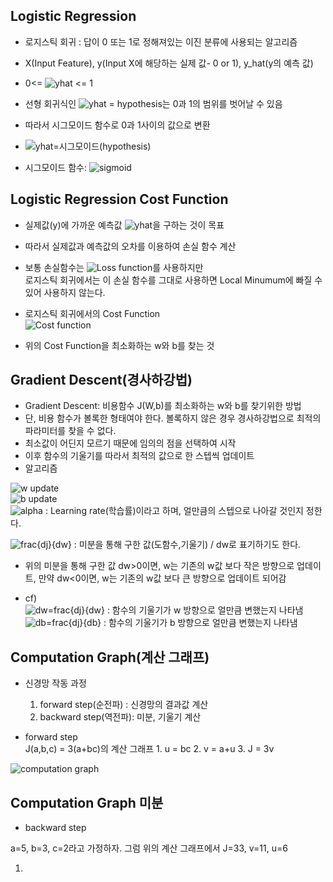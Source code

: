 ## Logistic Regression


- 로지스틱 회귀 : 답이 0 또는 1로 정해져있는 이진 분류에 사용되는 알고리즘  
- X(Input Feature), y(Input X에 해당하는 실제 값- 0 or 1), y_hat(y의 예측 값)  
- 0<= ![yhat](https://user-images.githubusercontent.com/46666862/71360270-9916f580-25d2-11ea-880f-9399ec191794.gif) <= 1  
- 선형 회귀식인 ![yhat = hypothesis](https://user-images.githubusercontent.com/46666862/71360271-9916f580-25d2-11ea-8cd7-c133ea71a026.gif)는 0과 1의 범위를 벗어날 수 있음  
- 따라서 시그모이드 함수로 0과 1사이의 값으로 변환  
- ![yhat=시그모이드(hypothesis)](https://user-images.githubusercontent.com/46666862/71360272-99af8c00-25d2-11ea-9f59-451077157652.gif)  

- 시그모이드 함수: 
                ![sigmoid](https://user-images.githubusercontent.com/46666862/71360273-99af8c00-25d2-11ea-9c02-aee7b233e2f3.gif)




## Logistic Regression Cost Function


- 실제값(y)에 가까운 예측값 ![yhat](https://user-images.githubusercontent.com/46666862/71360270-9916f580-25d2-11ea-880f-9399ec191794.gif)을 구하는 것이 목표  
- 따라서 실제값과 예측값의 오차를 이용하여 손실 함수 계산  
- 보통 손실함수는 ![Loss function](https://user-images.githubusercontent.com/46666862/71360269-9916f580-25d2-11ea-9810-87ab7f679e35.gif)를 사용하지만  
  로지스틱 회귀에서는 이 손실 함수를 그대로 사용하면 Local Minumum에 빠질 수 있어 사용하지 않는다.  
  
- 로지스틱 회귀에서의 Cost Function  
![Cost function](https://user-images.githubusercontent.com/46666862/71360268-9916f580-25d2-11ea-9929-d66d2a2b340d.gif)  
- 위의 Cost Function을 최소화하는 w와 b를 찾는 것



## Gradient Descent(경사하강법)


- Gradient Descent: 비용함수 J(W,b)를 최소화하는 w와 b를 찾기위한 방법
- 단, 비용 함수가 볼록한 형태여야 한다. 볼록하지 않은 경우 경사하강법으로 최적의 파라미터를 찾을 수 없다.
- 최소값이 어딘지 모르기 때문에 임의의 점을 선택하여 시작
- 이후 함수의 기울기를 따라서 최적의 값으로 한 스텝씩 업데이트
- 알고리즘

![w update](https://user-images.githubusercontent.com/46666862/71361454-5c4cfd80-25d6-11ea-9ac9-204c309a9075.gif)  
![b update](https://user-images.githubusercontent.com/46666862/71361453-5c4cfd80-25d6-11ea-9ae4-0296769b8f98.gif)  
![alpha](https://user-images.githubusercontent.com/46666862/71361520-8ef6f600-25d6-11ea-8665-43f5a4d7e664.gif) : Learning rate(학습률)이라고 하며, 얼만큼의 스텝으로 나아갈 것인지 정한다.  
  
![frac{dj}{dw}](https://user-images.githubusercontent.com/46666862/71361450-5bb46700-25d6-11ea-9a5b-579de3f26a2b.gif) : 미분을 통해 구한 값(도함수,기울기) / dw로 표기하기도 한다.  
  
- 위의 미분을 통해 구한 값 dw>0이면, w는 기존의 w값 보다 작은 방향으로 업데이트, 만약 dw<0이면, w는 기존의 w값 보다 큰 방향으로 업데이트 되어감

- cf)  
![dw=frac{dj}{dw}](https://user-images.githubusercontent.com/46666862/71361451-5c4cfd80-25d6-11ea-82ad-14ce94488845.gif) : 함수의 기울기가 w 방향으로 얼만큼 변했는지 나타냄  
![db=frac{dj}{db}](https://user-images.githubusercontent.com/46666862/71361452-5c4cfd80-25d6-11ea-82f9-c562771a9f06.gif) : 함수의 기울기가 b 방향으로 얼만큼 변했는지 나타냄  


## Computation Graph(계산 그래프)


- 신경망 작동 과정
  1. forward step(순전파) : 신경망의 결과값 계산
  2. backward step(역전파): 미분, 기울기 계산

- forward step  
	J(a,b,c) = 3(a+bc)의 계산 그래프
		1. u = bc
		2. v = a+u
		3. J = 3v

![computation graph](https://user-images.githubusercontent.com/46666862/71361971-f95c6600-25d7-11ea-98e5-017157c67f59.png)



## Computation Graph 미분


- backward step

a=5, b=3, c=2라고 가정하자. 그럼 위의 계산 그래프에서 J=33, v=11, u=6

1. 


